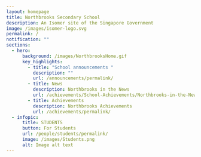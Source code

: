 ```yaml
---
layout: homepage
title: Northbrooks Secondary School
description: An Isomer site of the Singapore Government
image: /images/isomer-logo.svg
permalink: /
notification: ""
sections:
  - hero:
      background: /images/NorthbrooksHome.gif
      key_highlights:
        - title: "School announcements "
          description: ""
          url: /announcements/permalink/
        - title: News
          description: Northbrooks in the News
          url: /achievements/School-Achievements/Northbrooks-in-the-News-2020-2021/permalink/
        - title: Achievements
          description: Northbrooks Achievements
          url: /achievements/permalink/
  - infopic:
      title: STUDENTS
      button: For Students
      url: /people/students/permalink/
      image: /images/Students.png
      alt: Image alt text
---
```

